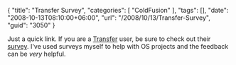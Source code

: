 {
	"title": "Transfer Survey",
	"categories": [
		"ColdFusion"
	],
	"tags": [],
	"date": "2008-10-13T08:10:00+06:00",
	"url": "/2008/10/13/Transfer-Survey",
	"guid": "3050"
}

Just a quick link. If you are a <a href="http://www.transfer-orm.com/">Transfer</a> user, be sure to check out their <a href="http://spreadsheets.google.com/viewform?key=pJCuG-fQNocR0dR0xL3j_FA&hl=en">survey</a>. I've used surveys myself to help with OS projects and the feedback can be <i>very</i> helpful.
